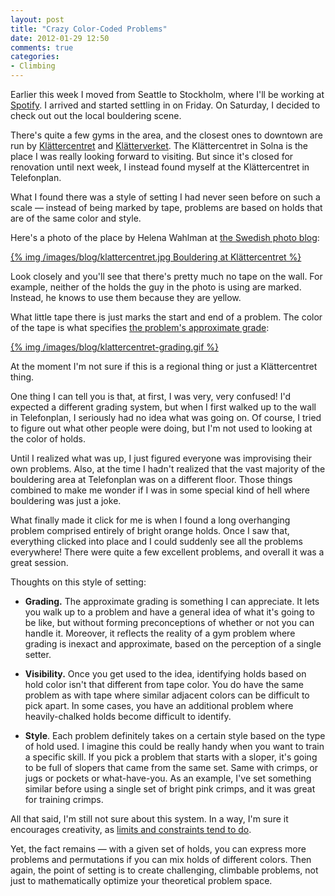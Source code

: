 ```yaml
---
layout: post
title: "Crazy Color-Coded Problems"
date: 2012-01-29 12:50
comments: true
categories: 
- Climbing
---
```


Earlier this week I moved from Seattle to Stockholm, where I'll be working at
[Spotify](http://spotify.com/). I arrived and started settling in on Friday.
On Saturday, I decided to check out out the local bouldering scene.

There's quite a few gyms in the area, and the closest ones to downtown are run
by [Klättercentret](http://klattercentret.se) and [Klätterverket](http://klatterverket.se).
The Klättercentret in Solna is the place I was really looking forward to
visiting. But since it's closed for renovation until next week, I instead found
myself at the Klättercentret in Telefonplan.

What I found there was a style of setting I had never seen before on such a
scale — instead of being marked by tape, problems are based on holds that
are of the same color and style.

Here's a photo of the place by Helena Wahlman at [the Swedish photo blog](http://blogs.sweden.se/photo/2010/11/19/climbing-at-klattercentret-telefonplan/):

<a href="http://blogs.sweden.se/photo/2010/11/19/climbing-at-klattercentret-telefonplan/">{% img /images/blog/klattercentret.jpg Bouldering at Klättercentret %}</a>

Look closely and you'll see that there's pretty much no tape on the wall. For
example, neither of the holds the guy in the photo is using are marked. Instead,
he knows to use them because they are yellow.

What little tape there is just marks the start and end of a problem. The color
of the tape is what specifies [the problem's approximate grade](http://www.klattercentret.se/svenska/hallen/gradering):

<a href="http://www.klattercentret.se/svenska/hallen/gradering">{% img /images/blog/klattercentret-grading.gif %}</a>

At the moment I'm not sure if this is a regional thing or just a Klättercentret
thing.

One thing I can tell you is that, at first, I was very, very confused! I'd
expected a different grading system, but when I first walked up to the wall in
Telefonplan, I seriously had no idea what was going on. Of course, I tried to
figure out what other people were doing, but I'm not used to looking at the
color of holds.

Until I realized what was up, I just figured everyone was improvising their
own problems. Also, at the time I hadn't realized that the vast majority of the
bouldering area at Telefonplan was on a different floor. Those things combined to
make me wonder if I was in some special kind of hell where bouldering was just a
joke.

What finally made it click for me is when I found a long overhanging problem
comprised entirely of bright orange holds. Once I saw that, everything clicked
into place and I could suddenly see all the problems everywhere! There were
quite a few excellent problems, and overall it was a great session.

Thoughts on this style of setting:

* __Grading.__ The approximate grading is something I can appreciate. It lets
  you walk up to a problem and have a general idea of what it's going to be
  like, but without forming preconceptions of whether or not you can handle it.
  Moreover, it reflects the reality of a gym problem where grading is inexact
  and approximate, based on the perception of a single setter.

* __Visibility.__ Once you get used to the idea, identifying holds based on hold
  color isn't that different from tape color. You do have the same problem as
  with tape where similar adjacent colors can be difficult to pick apart. In
  some cases, you have an additional problem where heavily-chalked holds become
  difficult to identify.

* __Style__. Each problem definitely takes on a certain style based on the type
  of hold used. I imagine this could be really handy when you want to train a
  specific skill. If you pick a problem that starts with a sloper, it's going to
  be full of slopers that came from the same set. Same with crimps, or jugs or
  pockets or what-have-you. As an example, I've set something similar before
  using a single set of bright pink crimps, and it was great for training crimps.

All that said, I'm still not sure about this system. In a way, I'm sure it
encourages creativity, as [limits and constraints tend to do](http://www.huffingtonpost.com/scott-barry-kaufman/does-creativity-require-c_b_948460.html).

Yet, the fact remains — with a given set of holds, you can
express more problems and permutations if you can mix holds of different colors.
Then again, the point of setting is to create challenging, climbable problems,
not just to mathematically optimize your theoretical problem space.

